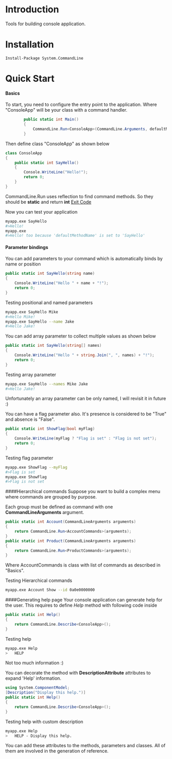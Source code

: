 Introduction
============
Tools for building console application.

Installation
============
```
Install-Package System.CommandLine 
```

Quick Start
============
#### Basics
To start, you need to configure the entry point to the application. Where "ConsoleApp" will be your class with a command handler.
```csharp	
		public static int Main()
		{
			CommandLine.Run<ConsoleApp>(CommandLine.Arguments, defaultMethodName: "SayHello")
		}
```
Then define class "ConsoleApp" as shown below
```csharp	
class ConsoleApp
{
	public static int SayHello()
	{
		Console.WriteLine("Hello!");
		return 0;
	}
}
```
CommandLine.Run uses reflection to find command methods. So they should be **static** and return **int** [Exit Code](https://en.wikipedia.org/wiki/Exit_status)

Now you can test your application
```bash
myapp.exe SayHello 
#>Hello!
myapp.exe 
#>Hello! too because 'defaultMethodName' is set to 'SayHello'
```
#### Parameter bindings
You can add parameters to your command which is automatically binds by name or position
```csharp
public static int SayHello(string name)
{
	Console.WriteLine("Hello " + name + "!");
	return 0;
}
```
Testing positional and named parameters
```bash
myapp.exe SayHello Mike 
#>Hello Mike!
myapp.exe SayHello --name Jake
#>Hello Jake!
```
You can add array parameter to collect multiple values as shown below
```csharp
public static int SayHello(string[] names)
{
	Console.WriteLine("Hello " + string.Join(", ", names) + "!");
	return 0;
}
```
Testing array parameter
```bash
myapp.exe SayHello --names Mike Jake
#>Hello Jake!
```
Unfortunately an array parameter can be only named, I will revisit it in future :)

You can have a flag parameter also. It's presence is considered to be "True" and absence is "False".
```csharp
public static int ShowFlag(bool myFlag)
{
	Console.WriteLine(myFlag ? "Flag is set" : "Flag is not set");
	return 0;
}
```
Testing flag parameter
```bash
myapp.exe ShowFlag --myFlag
#>Flag is set
myapp.exe ShowFlag
#>Flag is not set
```

####Hierarchical commands
Suppose you want to build a complex menu where commands are grouped by purpose.

Each group must be defined as command with one **CommandLineArguments** argument.
```csharp
public static int Account(CommandLineArguments arguments)
{
	return CommandLine.Run<AccountCommands>(arguments);
}
public static int Product(CommandLineArguments arguments)
{
	return CommandLine.Run<ProductCommands>(arguments);
}
```
Where AccountCommands is class with list of commands as described in "Basics". 

Testing Hierarchical commands
```bash
myapp.exe Account Show --id 0a0e0000000
```

####Generating help page
Your console application can generate help for the user. This requires to define *Help* method with following code inside
```csharp
public static int Help()
{
	return CommandLine.Describe<ConsoleApp>();
}
```
Testing help
```bash
myapp.exe Help
>	HELP
```
Not too much information :)

You can decorate the method with **DescriptionAttribute** attributes to expand 'Help' information.
```csharp
using System.ComponentModel;
[Description("Display this help.")]
public static int Help()
{
	return CommandLine.Describe<ConsoleApp>();
}
```
Testing help with custom description
```bash
myapp.exe Help
>	HELP - Display this help.
```
You can add these attributes to the methods, parameters and classes. All of them are involved in the generation of reference.
